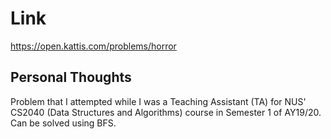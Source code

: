 # Link

https://open.kattis.com/problems/horror

## Personal Thoughts

Problem that I attempted while I was a Teaching Assistant (TA) for NUS' CS2040 (Data Structures and Algorithms) course in Semester 1 of AY19/20. Can be solved using BFS.

